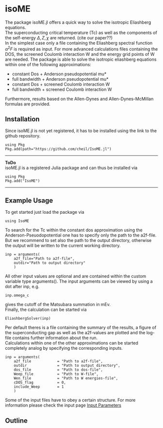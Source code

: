 ```@contents
```
# isoME
The package isoME.jl offers a quick way to solve the isotropic Eliashberg equations.  
The superconducting critical temperature (Tc) as well as the components of the self-energy $\Delta, Z, \chi$ are returned. (cite our paper??)  
In the simplest case only a file containing the Eliashberg spectral function $\alpha^2 F$ is required as input.
For more advanced calculations files containing the DOS, the screened Coulomb interaction W and the energy grid points of W are needed.
The package is able to solve the isotropic eliashberg equations within one of the following approximations:
- constant Dos + Anderson pseudopotential mu*
- full bandwidth + Anderson pseudopotential mu*
- constant Dos + screened Coulomb interaction W
- full bandwidth + screened Coulomb interaction W

Furthermore, results based on the Allen-Dynes and Allen-Dynes-McMillan formulas are provided. 

## Installation
Since isoME.jl is not yet registered, it has to be installed using the link to the github repository.

    using Pkg
    Pkg.add(path="https://github.com/cheil/IsoME.jl")

 ----
 **ToDo**  
isoME.jl is a registered Julia package and can thus be installed via

    using Pkg
    Pkg.add("IsoME")
 ---

 ## Example Usage
To get started just load the package via

    using IsoME

To search for the Tc within the constant dos approximation using the Anderson-Pseuodopotential one has to specify only the path to the a2f-file. But we recommend to set also the path to the output directory, otherwise the output will be written to the current working directory.

    inp = arguments(
        a2f_file="Path to a2f-file", 
        outdir="Path to output directory"
        )

All other input values are optional and are contained within the custom variable type arguments(). The input arguments can be viewed by using a dot after inp, e.g.

    inp.omega_c

gives the cutoff of the Matsubara summation in mEv.  
Finally, the calculation can be started via

    EliashbergSolver(inp)

Per default theres is a file containing the summary of the results, a figure of the superconducting gap as well as the a2f-values are plotted and the log-file contains further information about the run.  
Calculations within one of the other approximations can be started completely analog by specifying the corresponding inputs.
    
    inp = arguments(
        a2f_file            = "Path to a2f-file", 
        outdir              = "Path to output directory",
        dos_file            = "Path to dos-file",
        Weep_file           = "Path to W-file",
        Wen_file            = "Path to W energies-file",
        cDOS_flag           = 0,
        include_Weep        = 1
        )

Some of the input files have to obey a certain structure. For more information please check the input page [Input Parameters](@ref)



 ## Outline 
 ```@index
```

